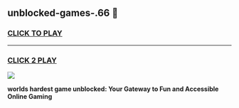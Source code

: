 
## unblocked-games-.66 👋
<h3>
<a href="https://premium.freeplayer.one?title=unblocked-games-.66&ref=14F">CLICK TO PLAY</a></h3>
<hr>

<h3>
<a href="https://premium.freeplayer.one?title=unblocked-games-.66&ref=14F">CLICK 2 PLAY</a>
  
</h3>

<a href="https://premium.freeplayer.one?title=unblocked-games-.66&ref=12F/"><img src="https://clearcache.store/games.png"></a>


**worlds hardest game unblocked: Your Gateway to Fun and Accessible Online Gaming**
